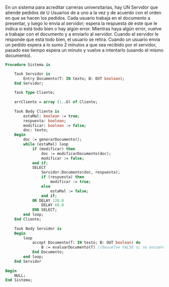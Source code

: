 En un sistema para acreditar carreras universitarias, hay UN Servidor que atiende pedidos
de U Usuarios de a uno a la vez y de acuerdo con el orden en que se hacen los pedidos.
Cada usuario trabaja en el documento a presentar, y luego lo envía al servidor; espera la
respuesta de este que le indica si está todo bien o hay algún error. Mientras haya algún error,
vuelve a trabajar con el documento y a enviarlo al servidor. Cuando el servidor le responde
que está todo bien, el usuario se retira. Cuando un usuario envía un pedido espera a lo sumo
2 minutos a que sea recibido por el servidor, pasado ese tiempo espera un minuto y vuelve a
intentarlo (usando el mismo documento).

```Pascal
Procedure Sistema is

	Task Servidor is
		Entry Documento(T: IN texto; B: OUT boolean);
	End Servidor;
	
	Task Type Cliente;
	
	arrCliente = array (1..U) of Cliente;
	
	Task Body Cliente is
		estaMal: boolean := true;
		respuesta: boolean;
		modificar: boolean := false;
		doc: texto;
	Begin
		doc := generarDocumento();
		while (estaMal) loop
			if (modificar) then
				doc := modificarDocumento(doc);
				modificar := false;
			end if;
			SELECT
				Servidor.Documento(doc, respuesta);
				if (respuesta) then
					modificar := true;
				else
					estaMal := false;
				end if;
			OR DELAY 120.0
				DELAY 60.0
			END SELECT;
		end loop;
	End Cliente;
	
	Task Body Servidor is
	Begin
		loop
			accept Documento(T: IN texto; B: OUT boolean) do
				B := evaluarDocumento(T) //Devuelve FALSE si no encuentra errores en el documento y TRUE en caso contrario.
			End Documento;	
		end loop;
	End Servidor
	
Begin
	NULL;
End Sistema;
```
